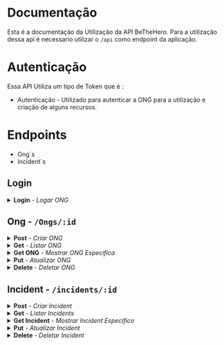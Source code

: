 
# Documentação
Esta é a documentação da Utilização da API BeTheHero.
Para a utilização dessa api é necessario utilizar o `/api` como endpoint da aplicação.

# Autenticação

Essa API Utiliza um tipo de Token que é :
- Autenticação - Utilizado para autenticar a ONG
para a utilização e criação de alguns recursos.

# Endpoints

- Ong´s
- Incident´s

## Login
<details>
  <summary>
    <b>Login</b> - <i>Logar ONG</i>
  </summary>
  <br/>
  
  <b>Rota:</b> `POST /login`
  <br />
  <b>Autenticação:</b> Não
  <br />
  <b>Body:</b>
  
  ```
  {
	"email": "usuario@email.com",
	"senha": "senha"
  }
  ```
  <br />
  <b>Response:</b>

  ```
    {
        "ong": true,
        "msg": "usuario encontrado",
        "token": "eyJhbGciOiJIUzI1NiIsInR5cCI6IkpXVCJ9.eyJ1c2VySUQiOiI1ZjBmNTJhN2I2NjcxYzNkMGNkYTM2NWUiLCJ1c2VyTmFtZSI6ImpvYW8gdml0b3IgIiwidXNlck1haWwiOiJqb2FvdW5vQHlvcG1haWwuY29tIiwiaWF0IjoxNTk0ODQxNjI2LCJleHAiOjE1OTQ4NDQ2MjZ9.0gNgelp1ZuPNIp67kBx1CXxTA_K2CBrmtlM7NNmmB84"
    }
  ```
</details>

## Ong -  `/Ongs/:id`

<details>
  <summary>
    <b>Post</b> - <i>Criar ONG</i>
  </summary>
  <br/>
  <b>Rota:</b> `/ongs`
  <br/>
  <b>Autenticação:</b> Não
  <br/>
  <b>Body:</b>
  
  ```
  {
	"name":"teste",
	"email":"test@test.com",
	"password":"senha",
	"whatsapp":"numero",
	"city":"cidade",
	"uf":"sigla"
}
  ```
  <br/>
  <b>Response:</b>

  ```
    {
        "ong": true,
        "msg": "usuario encontrado",
        "token": "eyJhbGciOiJIUzI1NiIsInR5cCI6IkpXVCJ9.eyJ1c2VySUQiOiI1ZjBmNTJhN2I2NjcxYzNkMGNkYTM2NWUiLCJ1c2VyTmFtZSI6ImpvYW8gdml0b3IgIiwidXNlck1haWwiOiJqb2FvdW5vQHlvcG1haWwuY29tIiwiaWF0IjoxNTk0ODQxNjI2LCJleHAiOjE1OTQ4NDQ2MjZ9.0gNgelp1ZuPNIp67kBx1CXxTA_K2CBrmtlM7NNmmB84"
    }
  ```
</details>

<details>
  <summary>
    <b>Get</b> - <i>Listar ONG</i>
  </summary>
  <br/>
  <b>Rota:</b> `GET /ongs`
  <br />
  <b>Autenticação:</b> Não
  <b>Body:</b>
  
  ```
  {
	"name":"teste",
	"email":"test@test.com",
	"password":"senha",
	"whatsapp":"numero",
	"city":"cidade",
	"uf":"sigla"
}
  ```
  <br/>
  <b>Response:</b>

  ```
  {
    "results": [
      {
        "_id": "5f0f52a7b6671c3d0cda365e",
        "name": "joao vitor ",
        "email": "joaouno@yopmail.com",
        "whatsapp": 123456784,
        "city": "Itanhaém",
        "__v": 0
      }
    ],
    "count": 1
  }
  ```
</details>

<details>
  <summary>
    <b>Get ONG</b> - <i>Mostrar ONG Especifica</i>
  </summary>
  <br/>
  <b>Rota:</b> `GET /ongs/:id`
  <br/>
  <b>Autenticação:</b> Não
  <br/>
  <b>Body:</b> Não
  <br/>
  <b>Response:</b>

  ```
  {
    "results": {
      "_id": "5f0dddde9fd05c3978d11b8d",
      "name": "joao vitor 2",
      "email": "joaouno@yopmail.com.br",
      "whatsapp": 123456784,
      "city": "Itanhaém",
      "uf": "SPP",
      "__v": 0
    }
  }
  ```
</details>

<details>
  <summary>
    <b>Put</b> - <i>Atualizar ONG</i>
  </summary>
  <br/>
  <b>Rota:</b> `PUT /ongs/:id`
  <br />
  <b>Autenticação:</b> Sim
  <br />
  <b>Response:</b>

  ```
  {
    "msg": "Dados Atualizados Com Sucesso",
    "update": {
      "n": 1,
      "nModified": 1,
      "ok": 1
    }
  }
  ```
</details>

<details>
  <summary>
    <b>Delete</b> - <i>Deletar ONG</i>
  </summary>
  <br/>
  <b>Rota:</b> `DELETE /ongs/:id`
  <br/>
  <b>Autenticação:</b> Sim
  <br/>
  <b>Body:</b> No
  <br/>
  <b>Response:</b>

  ```
    {
      "msg": "usuario deletado com sucesso" 
    }
  ```
</details>

## Incident -  `/incidents/:id`


<details>
  <summary>
    <b>Post</b> - <i>Criar Incident</i>
  </summary>
  <br/>
  <b>Rota:</b> `/incidents`
  <br/>
  <b>Autenticação:</b> Não
  <br/>
  <b>Body:</b>
  
  ```
  {
	  "title": "titulo 2",
    "description": "aqui vai uma descrição de teste",
    "value": "120.00",
    "url": "naotem",
    "ongId": "5f0dddde9fd05c3978d11b8d" //id da ONG
  }
  ```
  <br/>
  <b>Response:</b>

  ```
    {
      "msg": "Cadastro de Novo Incident concluido !",
      "title": "titulo 2"
    }
  ```
</details>

<details>
  <summary>
    <b>Get</b> - <i>Listar Incidents</i>
  </summary>
  <br/>
  <b>Rota:</b> `GET /incidents`
  <br/>
  <b>Autenticação:</b> Não
  <br/>
  <b>Body:</b> Não
  <b>Response:</b>

  ```
  {
  "results": [
    {
      "_id": "5f0f5337b6671c3d0cda365f",
      "title": "titulo 2",
      "description": "aqui vai uma descrição de teste",
      "value": 120,
      "url": "naotem",
      "ongId": "5f0dddde9fd05c3978d11b8d",
      "__v": 0
    }
  ]
}
  ```
</details>

<details>
  <summary>
    <b>Get Incident</b> - <i>Mostrar Incident Especifico</i>
  </summary>
  <br/>
  <b>Rota:</b> `GET /incidents/:id`
  <br/>
  <b>Autenticação:</b> Não
  <br/>
  <b>Body:</b> Não
  <br/>
  <b>Response:</b>

  ```
  {
    "results": {
      "_id": "5f0f1a7092b34c46904fb194",
      "title": "titulo 2",
      "description": "aqui vai uma descrição de teste",
      "value": 120,
      "url": "naotem",
      "ongId": "5f0dddde9fd05c3978d11b8d",
      "__v": 0
    }
  }
  ```
</details>


<details>
  <summary>
    <b>Put</b> - <i>Atualizar Incident</i>
  </summary>
  <br/>
  <b>Rota:</b> ` PUT /incidents/:id `
  <br/>
  <b>Autenticação:</b> Sim
  <br/>
  <b>Body:</b>
  
  ```
  {
	  "title": "titulo 2",
    "description": "aqui vai uma descrição de teste",
    "value": "120.00",
    "url": "naotem",
    "ongId": "5f0dddde9fd05c3978d11b8d"
  }
  ```
  <br/>
  <b>Response:</b>

  ```
  {
  "msg": "Dados Atualizados Com Sucesso",
  "update": 
  }
  ```
</details>

<details>
  <summary>
    <b>Delete</b> - <i>Deletar Incident</i>
  </summary>
  <br/>
  <b>Rota:</b> `DELETE /incidents/:id`
  <br/>
  <b>Autenticação:</b> Sim
  <br/>
  <b>Body:</b> No
  <br/>
  <b>Response:</b>

  ```
    {
      "msg": "incident deletado com sucesso" 
    }
  ```
</details>


